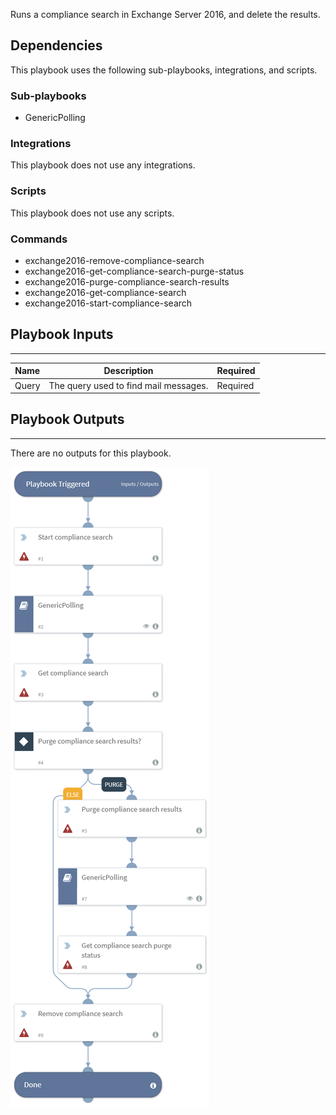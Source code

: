 Runs a compliance search in Exchange Server 2016, and delete the results.

## Dependencies
This playbook uses the following sub-playbooks, integrations, and scripts.

### Sub-playbooks
* GenericPolling

### Integrations
This playbook does not use any integrations.

### Scripts
This playbook does not use any scripts.

### Commands
* exchange2016-remove-compliance-search
* exchange2016-get-compliance-search-purge-status
* exchange2016-purge-compliance-search-results
* exchange2016-get-compliance-search
* exchange2016-start-compliance-search

## Playbook Inputs
---

| **Name** | **Description** | **Required** |
| --- | --- | --- |
| Query | The query used to find mail messages. |Required |

## Playbook Outputs
---
There are no outputs for this playbook.

![Exchange_2016_Search_and_Delete](https://raw.githubusercontent.com/demisto/content/1bdd5229392bd86f0cc58265a24df23ee3f7e662/docs/images/playbooks/Exchange_2016_Search_and_Delete.png)
